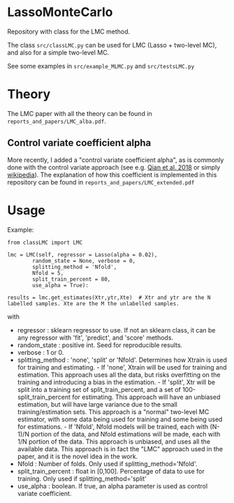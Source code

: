 # LassoMonteCarlo

Repository with class for the LMC method. 

The class `src/classLMC.py` can be used for LMC (Lasso + two-level MC), and also for a simple two-level MC.

See some examples in `src/example_MLMC.py` and `src/testsLMC.py`

# Theory

The LMC paper with all the theory can be found in `reports_and_papers/LMC_alba.pdf`.

## Control variate coefficient alpha
More recently, I added a "control variate coefficient alpha", as is commonly done with the control variate approach (see e.g. [Qian et al. 2018](https://epubs.siam.org/doi/pdf/10.1137/17M1151006) or simply [wikipedia](https://en.wikipedia.org/wiki/Control_variates)). The explanation of how this coefficient is implemented in this repository can be found in `reports_and_papers/LMC_extended.pdf`


# Usage

Example:
```
from classLMC import LMC

lmc = LMC(self, regressor = Lasso(alpha = 0.02),
        random_state = None, verbose = 0,
        splitting_method = 'Nfold',
        Nfold = 5,
        split_train_percent = 80,
        use_alpha = True):

results = lmc.get_estimates(Xtr,ytr,Xte)  # Xtr and ytr are the N labelled samples. Xte are the M the unlabelled samples.
```

with 
- regressor : sklearn regressor to use. If not an sklearn class, it can be any regressor with 'fit', 'predict', and 'score' methods.
- random_state : positive int. Seed for reproducible results.
- verbose : 1 or 0.
- splitting_method :  'none', 'split' or 'Nfold'. Determines how Xtrain is used for training and estimating.
        - If 'none', Xtrain will be used for training and estimation.
        This approach uses all the data, but risks overfitting on the training and introducing a bias in the estimation.
        - If 'split', Xtr will be split into a training set of split_train_percent, and a set of 100-split_train_percent for estimating.
        This approach will have an unbiased estimation, but will have large variance due to the small training/estimation sets.
        This approach is a "normal" two-level MC estimator, with some data being used for training and some being used for estimations.
        - If 'Nfold', Nfold models will be trained, each with (N-1)/N portion of the data, and Nfold estimations will be made, each with 1/N portion of the data.
        This approach is unbiased, and uses all the available data. 
        This approach is in fact the "LMC" approach used in the paper, and it is the novel idea in the work.
- Nfold : Number of folds. Only used if splitting_method='Nfold'.
- split_train_percent : float in [0,100]. Percentage of data to use for training. Only used if splitting_method='split'
- use_alpha : boolean. If true, an alpha parameter is used as control variate coefficient.
